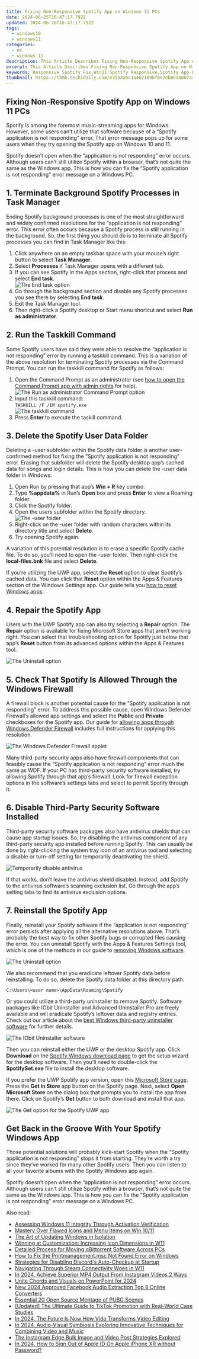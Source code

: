```yaml
---
title: Fixing Non-Responsive Spotify App on Windows 11 PCs
date: 2024-06-25T16:47:17.792Z
updated: 2024-06-26T16:47:17.792Z
tags:
  - windows10
  - windows11
categories:
  - os
  - windows 11
description: This Article Describes Fixing Non-Responsive Spotify App on Windows 11 PCs
excerpt: This Article Describes Fixing Non-Responsive Spotify App on Windows 11 PCs
keywords: Responsive Spotify Fix,Win11 Spotify Responsive,Spotify App Responsiveness,Windows 11 Spotify Glitches,Spotify PC Fix Guide,Spotify Update for Win11,Non-Responsive App
thumbnail: https://thmb.techidaily.com/e35b3a5c1a462189bf0e7eb85d4007a41df15f6c2fae50b407ca5b13b61d24c2.jpg
---
```


## Fixing Non-Responsive Spotify App on Windows 11 PCs

 Spotify is among the foremost music-streaming apps for Windows. However, some users can’t utilize that software because of a “Spotify application is not responding” error. That error message pops up for some users when they try opening the Spotify app on Windows 10 and 11\.

 Spotify doesn’t open when the “application is not responding” error occurs. Although users can’t still utilize Spotify within a browser, that’s not quite the same as the Windows app. This is how you can fix the “Spotify application is not responding” error message on a Windows PC.

## 1\. Terminate Background Spotify Processes in Task Manager

 Ending Spotify background processes is one of the most straightforward and widely confirmed resolutions for the “application is not responding” error. This error often occurs because a Spotify process is still running in the background. So, the first thing you should do is to terminate all Spotify processes you can find in Task Manager like this:

1. Click anywhere on an empty taskbar space with your mouse’s right button to select **Task Manager**.
2. Select **Processes** if Task Manager opens with a different tab.
3. If you can see Spotify in the Apps section, right-click that process and select **End task**.  
![The End task option](https://static1.makeuseofimages.com/wordpress/wp-content/uploads/2023/05/end-task-option.jpg)
4. Go through the background section and disable any Spotify processes you see there by selecting **End task**.
5. Exit the Task Manager tool.
6. Then right-click a Spotify desktop or Start menu shortcut and select **Run as administrator**.

## 2\. Run the Taskkill Command

 Some Spotify users have said they were able to resolve the “application is not responding” error by running a taskkill command. This is a variation of the above resolution for terminating Spotify processes via the Command Prompt. You can run the taskkill command for Spotify as follows:

1. Open the Command Prompt as an administrator (see [how to open the Command Prompt app with admin rights](https://www.makeuseof.com/windows-run-command-prompt-admin/) for help).  
![The Run as administrator Command Prompt option](https://static1.makeuseofimages.com/wordpress/wp-content/uploads/2023/05/run-as-administrator-option-for-command-prompt.jpg)
2. Input this taskkill command:  
`TASKKILL /F /IM spotify.exe`  
![The taskkill command](https://static1.makeuseofimages.com/wordpress/wp-content/uploads/2023/05/taskkill-command.jpg)
3. Press **Enter** to execute the taskill command.

## 3\. Delete the Spotify User Data Folder

 Deleting a -user subfolder within the Spotify data folder is another user-confirmed method for fixing the “Spotify application is not responding” error. Erasing that subfolder will delete the Spotify desktop app’s cached data for songs and login details. This is how you can delete the -user data folder in Windows:

1. Open Run by pressing that app’s **Win + R** key combo.
2. Type **%appdata%** in Run’s **Open** box and press **Enter** to view a Roaming folder.
3. Click the Spotify folder.
4. Open the users subfolder within the Spotify directory.  
![The -user folder](https://static1.makeuseofimages.com/wordpress/wp-content/uploads/2023/05/user-folder.jpg)
5. Right-click on the -user folder with random characters within its directory title and select **Delete**.
6. Try opening Spotify again.

 A variation of this potential resolution is to erase a specific Spotify cache file. To do so, you’ll need to open the -user folder. Then right-click the **local-files.bnk** file and select **Delete**.

 If you’re utilizing the UWP app, select the **Reset** option to clear Spotify’s cached data. You can click that **Reset** option within the Apps & Features section of the Windows Settings app. Our guide tells you [how to reset Windows apps](https://www.makeuseof.com/windows-reset-app/).

## 4\. Repair the Spotify App

 Users with the UWP Spotify app can also try selecting a **Repair** option. The **Repair** option is available for fixing Microsoft Store apps that aren’t working right. You can select that troubleshooting option for Spotify just below that app’s **Reset** button from its advanced options within the Apps & Features tool.

![The Uninstall option](https://static1.makeuseofimages.com/wordpress/wp-content/uploads/2023/05/apps-and-features.jpg)

## 5\. Check That Spotify Is Allowed Through the Windows Firewall

 A firewall block is another potential cause for the “Spotify application is not responding” error. To address this possible cause, open Windows Defender Firewall’s allowed app settings and select the **Public** and **Private** checkboxes for the Spotify app. Our guide for [allowing apps through Windows Defender Firewall](https://www.makeuseof.com/how-to-allow-apps-windows-firewall/) includes full instructions for applying this resolution.

![The Windows Defender Firewall applet](https://static1.makeuseofimages.com/wordpress/wp-content/uploads/2023/05/windows-defender-firewall.jpg)

 Many third-party security apps also have firewall components that can feasibly cause the “Spotify application is not responding” error much the same as WDF. If your PC has third-party security software installed, try allowing Spotify through that app’s firewall. Look for firewall exception options in the software’s settings tabs and select to permit Spotify through it.

## 6\. Disable Third-Party Security Software Installed

 Third-party security software packages also have antivirus shields that can cause app startup issues. So, try disabling the antivirus component of any third-party security app installed before running Spotify. This can usually be done by right-clicking the system tray icon of an antivirus tool and selecting a disable or turn-off setting for temporarily deactivating the shield.

![Temporarily disable antivirus](https://static1.makeuseofimages.com/wordpress/wp-content/uploads/2022/06/disable-antivirus.jpg)

 If that works, don’t leave the antivirus shield disabled. Instead, add Spotify to the antivirus software’s scanning exclusion list. Go through the app’s setting tabs to find its antivirus exclusion options.

## 7\. Reinstall the Spotify App

 Finally, reinstall your Spotify software if the “application is not responding” error persists after applying all the alternative resolutions above. That’s probably the best way to fix other Spotify bugs or corrupted files causing the error. You can uninstall Spotify with the Apps & Features Settings tool, which is one of the methods in our guide to [removing Windows software](https://www.makeuseof.com/windows-11-different-ways-to-uninstall-software/).

![The Uninstall option](https://static1.makeuseofimages.com/wordpress/wp-content/uploads/2023/05/apps-and-features.jpg)

 We also recommend that you eradicate leftover Spotify data before reinstalling. To do so, delete the Spotify data folder at this directory path:

`C:\Users\<user name>\AppData\Roaming\Spotify`

 Or you could utilize a third-party uninstaller to remove Spotify. Software packages like IObit Uninstaller and Advanced Uninstaller Pro are freely available and will eradicate Spotify’s leftover data and registry entries. Check out our article about the [best Windows third-party uninstaller software](https://www.makeuseof.com/windows-11-uninstallers-stubborn-apps/) for further details.

![The IObit Uninstaller software](https://static1.makeuseofimages.com/wordpress/wp-content/uploads/2023/05/iobit-uninstaller-1.jpg)

 Then you can reinstall either the UWP or the desktop Spotify app. Click **Download** on the [Spotify Windows download page](https://www.spotify.com/us/download/windows/) to get the setup wizard for the desktop software. Then you’ll need to double-click the **SpotifySet.exe** file to install the desktop software.

 If you prefer the UWP Spotify app version, open this [Microsoft Store page](https://apps.microsoft.com/store/detail/spotify-music-and-podcasts/9NCBCSZSJRSB). Press the **Get in Store** app button on the Spotify page. Next, select **Open Microsoft Store** on the dialog box that prompts you to install the app from there. Click on Spotify’s **Get** button to both download and install that app.

![The Get option for the Spotify UWP app](https://static1.makeuseofimages.com/wordpress/wp-content/uploads/2023/05/get-option-for-spotify.jpg)

## Get Back in the Groove With Your Spotify Windows App

 Those potential solutions will probably kick-start Spotify when the “Spotify application is not responding” stops it from starting. They’re worth a try since they’ve worked for many other Spotify users. Then you can listen to all your favorite albums with the Spotify Windows app again.

 Spotify doesn’t open when the “application is not responding” error occurs. Although users can’t still utilize Spotify within a browser, that’s not quite the same as the Windows app. This is how you can fix the “Spotify application is not responding” error message on a Windows PC.

<span class="atpl-alsoreadstyle">Also read:</span>
<div><ul>
<li><a href="https://win11-tips.techidaily.com/assessing-windows-11-integrity-through-activation-verification/"><u>Assessing Windows 11 Integrity Through Activation Verification</u></a></li>
<li><a href="https://win11-tips.techidaily.com/mastery-over-flawed-icons-and-menu-items-on-win-1011/"><u>Mastery Over Flawed Icons and Menu Items on Win 10/11</u></a></li>
<li><a href="https://win11-tips.techidaily.com/the-art-of-updating-windows-in-isolation/"><u>The Art of Updating Windows in Isolation</u></a></li>
<li><a href="https://win11-tips.techidaily.com/winning-at-customization-increasing-icon-dimensions-in-w11/"><u>Winning at Customization: Increasing Icon Dimensions in W11</u></a></li>
<li><a href="https://win11-tips.techidaily.com/detailed-process-for-moving-qbittorrent-software-across-pcs/"><u>Detailed Process for Moving qBittorrent Software Across PCs</u></a></li>
<li><a href="https://win11-tips.techidaily.com/how-to-fix-the-printmanagementmsc-not-found-error-on-windows/"><u>How to Fix the Printmanagement.msc Not Found Error on Windows</u></a></li>
<li><a href="https://win11-tips.techidaily.com/strategies-for-disabling-discords-auto-checkup-at-startup/"><u>Strategies for Disabling Discord's Auto-Checkup at Startup</u></a></li>
<li><a href="https://win11-tips.techidaily.com/navigating-through-steam-connectivity-woes-in-w11/"><u>Navigating Through Steam Connectivity Woes in W11</u></a></li>
<li><a href="https://instagram-video-recordings.techidaily.com/in-2024-achieve-superior-mp4-output-from-instagram-videos-2-ways/"><u>In 2024, Achieve Superior MP4 Output From Instagram Videos 2 Ways</u></a></li>
<li><a href="https://some-guidance.techidaily.com/unite-chords-and-visuals-on-powerpoint-for-2024/"><u>Unite Chords and Visuals on PowerPoint for 2024</u></a></li>
<li><a href="https://video-ai-editor.techidaily.com/new-2024-approved-facebook-audio-extraction-top-8-online-converters/"><u>New 2024 Approved Facebook Audio Extraction Top 8 Online Converters</u></a></li>
<li><a href="https://extra-tips.techidaily.com/essential-20-open-source-montage-of-pubg-scenes/"><u>Essential 20 Open Source Montage of PUBG Scenes</u></a></li>
<li><a href="https://tiktok-clips.techidaily.com/updated-the-ultimate-guide-to-tiktok-promotion-with-real-world-case-studies/"><u>[Updated] The Ultimate Guide to TikTok Promotion with Real-World Case Studies</u></a></li>
<li><a href="https://some-skills.techidaily.com/in-2024-the-future-is-now-how-vida-transforms-video-editing/"><u>In 2024, The Future Is Now  How Vida Transforms Video Editing</u></a></li>
<li><a href="https://sound-optimizing.techidaily.com/in-2024-audio-visual-symbiosis-exploring-innovative-techniques-for-combining-video-and-music/"><u>In 2024, Audio-Visual Symbiosis Exploring Innovative Techniques for Combining Video and Music</u></a></li>
<li><a href="https://instagram-video-files.techidaily.com/the-instagram-edge-bulk-image-and-video-post-strategies-explored/"><u>The Instagram Edge  Bulk Image and Video Post Strategies Explored</u></a></li>
<li><a href="https://apple-account.techidaily.com/in-2024-how-to-sign-out-of-apple-id-on-apple-iphone-xr-without-password-by-drfone-ios/"><u>In 2024, How to Sign Out of Apple ID On Apple iPhone XR without Password?</u></a></li>
</ul></div>

<ins class="adsbygoogle"
      style="display:block"
      data-ad-client="ca-pub-7571918770474297"
      data-ad-slot="8358498916"
      data-ad-format="auto"
      data-full-width-responsive="true"></ins>